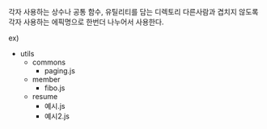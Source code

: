 각자 사용하는 상수나 공통 함수, 유틸리티를 담는 디렉토리 다른사람과 겹치지 않도록 각자 사용하는 에픽명으로 한번더 나누어서 사용한다.

ex)

- utils
  - commons
    - paging.js
  - member
    - fibo.js
  - resume
    - 예시.js
    - 예시2.js
